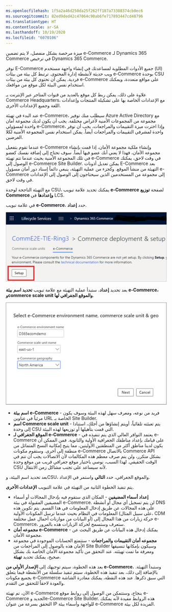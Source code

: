 ```yaml
---
ms.openlocfilehash: 1f5a2a46d250da25f262ff187a73388374cb0ec6
ms.sourcegitcommit: 82ed9ded42c47064c90ab6fe717893447cd48796
ms.translationtype: HT
ms.contentlocale: ar-SA
ms.lasthandoff: 10/19/2020
ms.locfileid: "6070106"
---
```


ميزة مرخصة بشكل منفصل، لا يتم تضمين e-Commerce لـ Dynamics 365 Commerce في ترخيص Dynamics 365 Commerce. 

توفر E-Commerce جميع الأدوات المطلوبة لمساعدتك في إنشاء واجهة مستخدم (UI) ويب حديثة لأنشطة إدارة المحتوى. ترتبط كل بيئة من بيئات e-Commerce بوحدة CSU فردية. يمكن أن تحتوى كل بيئة من بيئات e-Commerce على مواقع متعددة، ويمكنك استخدام نفس البيئة لكل موقع من مواقعك. 

علاوة على ذلك، يمكن ربط كل موقع بالعديد من قنوات المتاجر عبر الإنترنت بـ Commerce Headquarters، مع الإعدادات الخاصة بها على تشكيلة المنتجات وإعدادات اللغة وجميع الإعدادات الأخرى.
 
عند البدء في تهيئة e-Commerce، سيطلب منك توفير Azure Active Directory مع مجموعة من المجموعات الأمنية لأغراض مختلفة. يجب أن يكون لديك مجموعة أمان واحدة لمسؤولي e-Commerce، وإذا اخترت ميزة التقييمات والمراجعات، يجب أن توفر واحدة لمشرفي التقييمات والمراجعات أيضاً. يمكن استخدام نفس المجموعة الأمنية لكلا الغرضين. 

عندما تقوم بتفعيل e-Commerce وإنشاء ملكية مجموعة الأمان، إذا قمت بإنشاء مجموعة الأمان، فهذا لا يعني أنك عضو فيها أيضاً. سوف تحتاج إلى إضافة نفسك كعضو في تلك المجموعة الأمنية بحيث عندما تتم تهيئة e-Commerce في وقت لاحق، يمكنك الوصول إلى e-Commerce Site Builder. يمكن تعديل أذونات E-Commerce بعد التهيئة من منشأ الموقع. وكجزء من عملية التهيئة، ينبغي دائماً إسناد دور أمان مسؤول e-Commerce إلى مجموعة من المستخدمين الذين سيحتاجون إلى الوصول إلى الإعدادات في وقت لاحق.
 
مع التهيئة الناجحة لوحدة CSU، يمكنك تحديد علامة تبويب **e-Commerce** لصفحة **توزيع Commerce وإعدادها** في LCS.

 
في علامة تبويب **e-Commerce**، حدد **إعداد**.

![علامة تبويب e-Commerce لصفحة توزيع Commerce وإعدادها](../media/setup-e-commerce.png)
 
بعد تحديد **إعداد**، ستبدأ عملية التهيئة مع علامة تبويب **تحديد اسم بيئة e-Commerce، وcommerce scale unit والموقع الجغرافي لها**.

![علامة تبويب تحديد اسم بيئة e-Commerce، وcommerce scale unit والموقع الجغرافي لها](../media/initialize-e-commerce-1.png)
  
- **اسم بيئة e-Commerce** - فريد من نوعه، ومعرف سهل لهذه البيئة وسوف يكون مرئياً في عناوين URL الخاصة بـ Site Builder. 
- **اسم Commerce scale unit** - يتم تعبئته تلقائياً، أويتم إنشاؤها من أجلك، استنادا إلى وحدة CSU التي قمت بتأهيلها أو توزيعها لهذه البيئة. 
- **الموقع الجغرافي لـ e-Commerce** - يعتمد التوافر العالي الذي يتم تنفيذه في e-Commerce على قيامك بإعداد مناطقك الجغرافية الأولية والثانوية. فمن الممكن أن يكون لدينا مناطق أكثر من المنطقتين الأوليتين، مما يتيح إمكانية النسخ المتماثل من منطقة إلى أخرى. وستقوم مكونات e-Commerce بالاتصال Commerce API بشكل متكرر، ولن يتم صرف معظم هذه المكالمات لأن الاتصالات يجب أن تتم في الوقت الحقيقي. لهذا السبب، نوصي باختيار موقع جغرافي قريب من موقع وحدة CSU لأنه سيساعد على تجنب مشاكل زمن الانتقال.

بعد تحديد اسم البيئة، وCSU، والموقع الجغرافي، حدد **التالي** واستمر في الإعداد. 

يتم تنفيذ الخطوة الثانية من التهيئة في علامة التبويب **الإعدادات الأخرى**.

- **إعداد أسماء المضيفين** - المكان الذي ستقوم فيه بإدخال المجالات أو أسماء المضيفين المقبولة في بيئة e-Commerce. لن يتم تسجيل أي مجال أو أنشطة DNS على هذه المجالات عن طريق إدخال المعلومات في هذا القسم. يتم تكوين هذه المعلومات في النظام بحيث عندما ترسل المكونات الأولية (على سبيل المثال، CDM أو البيانات من موازنات أحمال عمل مختلفة) حركة زيارات من هذا المجال إلى e-Commerce، ستعرف وستسمح لحركة الزيارات هذه بالمرور. 
- **مجموعه أمان e-Commerce** - يمكنك إدخال هذه البيانات عن طريق البحث عن مجموعة الأمان. 
- **مجموعه أمان التقييمات والمراجعات** - ستتمتع الحسابات الموجودة في مجموعة الأمان هذه بالوصول إلى المراجعات من Site Builder وسيكون بإمكانها تنسيقها ومعرفة ما تمت تهيئته. عند التحقق من تأكيد مجموعة الأمان الخاصة بك بشكل صحيح، يمكنك تحديد **تهيئة**.


بعد هذه الخطوة، سيتم توجيهك إلى **الإصدار الأولي من e-Commerce**، وستبدأ التهيئة. بالإضافة إلى ذلك، بعد تنفيذ هذه الخطوة، سيتم تنفيذ سلسلة من الأنشطة فيما يتعلق بجميع مكونات e-Commerce التي سبق ذكرها. عند هذه النقطة، يمكنك مغادرة الشاشة والعودة لاحقاً للتحقق من التقدم.

الآن، تم تهيئة e-Commerce بنجاح، وستتمكن من الوصول إلى روابط موقع e-Commerce الجديد وe-Commerce Site Builder. هذه الروابط مفيدة لأنه يمكنك التحقق بسرعة من عنوان IP للواجهة وأسماء بيئة e-Commerce الفريدة لكل بيئة.

